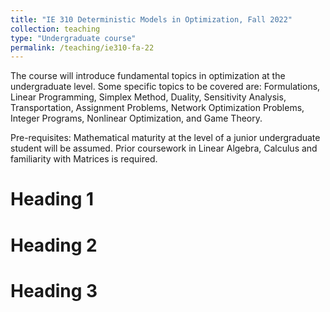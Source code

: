 ```yaml
---
title: "IE 310 Deterministic Models in Optimization, Fall 2022"
collection: teaching
type: "Undergraduate course"
permalink: /teaching/ie310-fa-22
---
```


The course will introduce fundamental topics in optimization at the undergraduate level. Some specific topics to be covered are: Formulations, Linear Programming, Simplex Method, Duality, Sensitivity Analysis, Transportation, Assignment Problems, Network Optimization Problems, Integer Programs, Nonlinear Optimization, and Game Theory. 

Pre-requisites: Mathematical maturity at the level of a junior undergraduate student will be assumed. Prior coursework in Linear Algebra, Calculus and familiarity with Matrices is required.

Heading 1
======

Heading 2
======

Heading 3
======
